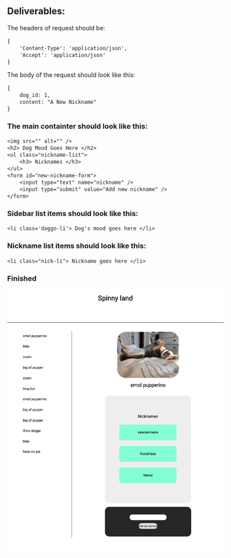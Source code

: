 ## Deliverables:

<!--
1. fetch all spinny's from the API (endpoint = "/dogs") and render a list of each dogs' mood in `#side-bar` -->

<!-- 2. When a user clicks an `li` in `#side-bar` it should render that dog's information in `#main-container` -->

<!-- 3. When your application first runs `#main-container` should render the _first_ dog instance from the fetched dog instances from the api. -->

<!-- 4. A user should be able to see a form in `#main-container` that allows them to add a new nickname to that specific dog. -->

<!-- 5. A user should be able to see a list of nicknames that belong to the dog in `.nickname-list` -->

<!-- 6. A user should be able to add a new nickname to a dog using the `#new-nickname-form`. To do this, you need to send a POST request to `'/nicknames'` endpoint. -->

The headers of request should be:

```
{
    'Content-Type': 'application/json',
    'Accept': 'application/json'
}
```

The body of the request should look like this:

```
{
    dog_id: 1,
    content: "A New Nickname"
}
```

### The main containter should look like this:

```
<img src="" alt="" />
<h2> Dog Mood Goes Here </h2>
<ul class="nickname-list">
    <h3> Nicknames </h3>
</ul>
<form id="new-nickname-form">
    <input type="text" name="nickname" />
    <input type="submit" value="Add new nickname" />
</form>
```

### Sidebar list items should look like this:

```
<li class='doggo-li'> Dog's mood goes here </li>

```

### Nickname list items should look like this:

```
<li class="nick-li"> Nickname goes here </li>

```

### Finished

![done](./done-1.png)
